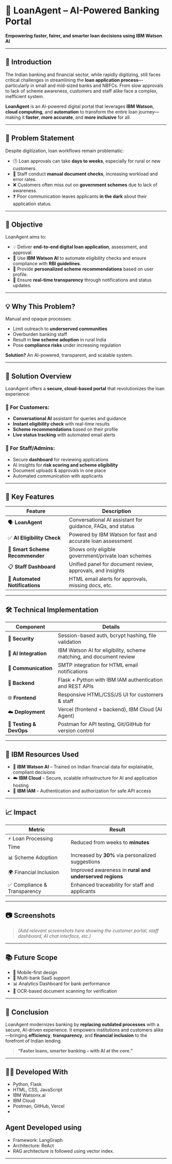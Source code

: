 # 💼 LoanAgent – AI-Powered Banking Portal

**Empowering faster, fairer, and smarter loan decisions using IBM Watson AI**

---

## 📌 Introduction

The Indian banking and financial sector, while rapidly digitizing, still faces critical challenges in streamlining the **loan application process**—particularly in small and mid-sized banks and NBFCs. From slow approvals to lack of scheme awareness, customers and staff alike face a complex, inefficient system.

**LoanAgent** is an AI-powered digital portal that leverages **IBM Watson**, **cloud computing**, and **automation** to transform the entire loan journey—making it **faster**, **more accurate**, and **more inclusive** for all.

---

## 🚨 Problem Statement

Despite digitization, loan workflows remain problematic:

- 🕒 Loan approvals can take **days to weeks**, especially for rural or new customers.
- 🧾 Staff conduct **manual document checks**, increasing workload and error rates.
- ❌ Customers often miss out on **government schemes** due to lack of awareness.
- ❓ Poor communication leaves applicants **in the dark** about their application status.

---

## 🎯 Objective

LoanAgent aims to:

- 💡 Deliver **end-to-end digital loan application**, assessment, and approval.
- 🤖 Use **IBM Watson AI** to automate eligibility checks and ensure compliance with **RBI guidelines**.
- 🎯 Provide **personalized scheme recommendations** based on user profile.
- 📢 Ensure **real-time transparency** through notifications and status updates.

---

## 💡 Why This Problem?

Manual and opaque processes:
- Limit outreach to **underserved communities**
- Overburden banking staff
- Result in **low scheme adoption** in rural India
- Pose **compliance risks** under increasing regulation

**Solution?** An AI-powered, transparent, and scalable system.

---

## 🚀 Solution Overview

LoanAgent offers a **secure, cloud-based portal** that revolutionizes the loan experience:

### 🔹 For Customers:
- **Conversational AI** assistant for queries and guidance
- **Instant eligibility check** with real-time results
- **Scheme recommendations** based on their profile
- **Live status tracking** with automated email alerts

### 🔹 For Staff/Admins:
- Secure **dashboard** for reviewing applications
- AI insights for **risk scoring and scheme eligibility**
- Document uploads & approvals in one place
- Automated communication with applicants

---

## 🌟 Key Features

| Feature | Description |
|--------|-------------|
| 🗣️ **LoanAgent** | Conversational AI assistant for guidance, FAQs, and status |
| ✅ **AI Eligibility Check** | Powered by IBM Watson for fast and accurate loan assessment |
| 🧠 **Smart Scheme Recommender** | Shows only eligible government/private loan schemes |
| 📋 **Staff Dashboard** | Unified panel for document review, approvals, and insights |
| 📧 **Automated Notifications** | HTML email alerts for approvals, missing docs, etc. |

---

## 🛠️ Technical Implementation

| Component | Details |
|----------|---------|
| 🔐 **Security** | Session-based auth, bcrypt hashing, file validation |
| 🧠 **AI Integration** | IBM Watson AI for eligibility, scheme matching, and document review |
| 💌 **Communication** | SMTP integration for HTML email notifications |
| 🔗 **Backend** | Flask + Python with IBM IAM authentication and REST APIs |
| 🌐 **Frontend** | Responsive HTML/CSS/JS UI for customers & staff |
| ☁️ **Deployment** | Vercel (frontend + backend), IBM Cloud (AI Agent) |
| 🧪 **Testing & DevOps** | Postman for API testing, Git/GitHub for version control |

---

## 🧠 IBM Resources Used

- 🎯 **IBM Watson AI** – Trained on Indian financial data for explainable, compliant decisions
- ☁️ **IBM Cloud** – Secure, scalable infrastructure for AI and application hosting
- 🔐 **IBM IAM** – Authentication and authorization for safe API access

---

## 📈 Impact

| Metric | Result |
|--------|--------|
| ⚡ Loan Processing Time | Reduced from weeks to **minutes** |
| 📊 Scheme Adoption | Increased by **30%** via personalized suggestions |
| 🌍 Financial Inclusion | Improved awareness in **rural and underserved regions** |
| ✅ Compliance & Transparency | Enhanced traceability for staff and applicants |

---

## 📷 Screenshots

> *(Add relevant screenshots here showing the customer portal, staff dashboard, AI chat interface, etc.)*

---

## 📚 Future Scope

- 📱 Mobile-first design
- 🏦 Multi-bank SaaS support
- 📊 Analytics Dashboard for bank performance
- 🧾 OCR-based document scanning for verification

---

## 🙌 Conclusion

LoanAgent modernizes banking by **replacing outdated processes** with a secure, AI-driven experience. It empowers institutions and customers alike—bringing **efficiency**, **transparency**, and **financial inclusion** to the forefront of Indian lending.

> **“Faster loans, smarter banking – with AI at the core.”**

---

## 👨‍💻 Developed With

- Python, Flask
- HTML, CSS, JavaScript
- IBM Watsonx.ai
- IBM Cloud
- Postman, GitHub, Vercel
- 

## Agent Developed using

- Framework: LangGraph
- Architecture: ReAct
- RAG architecture is followed using vector index.

---
